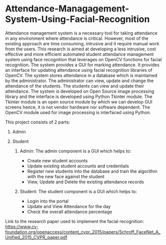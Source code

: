 # Attendance-Managagement-System-Using-Facial-Recognition

Attendance management system is a necessary tool for taking attendance in any environment
where attendance is critical. However, most of the existing approach are time consuming,
intrusive and it require manual work from the users. 
This research is aimed at developing a less intrusive, cost effective and more efficient automated student attendance management system
using face recognition that leverages on OpenCV functions for facial recognition. 
The system provides a GUI for marking attendance. It provides an interface for updating attendance using
facial recognition libraries of OpenCV. 
The system stores attendance in a database which is maintained by the administrator. The administrator can view, update and change the attendance of the students. The students can view and update their attendance. 
The system is developed on Open Source image processing library and the interface is developed using Python Tkinter
module. The Tkinter module is an open source module by which we can develop GUI screens
hence, it is not vendor hardware nor software dependent. The OpenCV module used for image
processing is interfaced using Python.


This project consists of 2 parts:
1) Admin
2) Student

   1) Admin: The admin component is a GUI which helps to:
         - Create new student accounts
         - Update existing student accounts and credentials
         - Register new students into the database and train the algorithm with the new face against the student
         - View, Update and Delete the existing attendance records
     
   2) Student: The student component is a GUI which helps to:
        - Login into the portal
        - Update and View Attendance for the day
        - Check the overall attendance percentage 

Link to the research paper used to implement the facial recognition: https://www.cv-foundation.org/openaccess/content_cvpr_2015/papers/Schroff_FaceNet_A_Unified_2015_CVPR_paper.pdf
